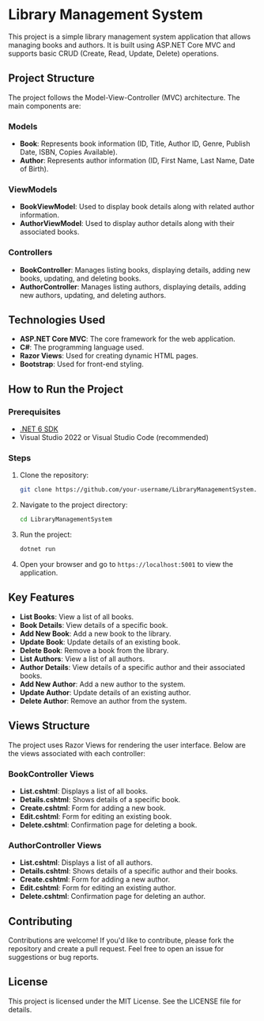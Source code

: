# Library Management System

This project is a simple library management system application that allows managing books and authors. It is built using ASP.NET Core MVC and supports basic CRUD (Create, Read, Update, Delete) operations.

## Project Structure

The project follows the Model-View-Controller (MVC) architecture. The main components are:

### Models
- **Book**: Represents book information (ID, Title, Author ID, Genre, Publish Date, ISBN, Copies Available).
- **Author**: Represents author information (ID, First Name, Last Name, Date of Birth).

### ViewModels
- **BookViewModel**: Used to display book details along with related author information.
- **AuthorViewModel**: Used to display author details along with their associated books.

### Controllers
- **BookController**: Manages listing books, displaying details, adding new books, updating, and deleting books.
- **AuthorController**: Manages listing authors, displaying details, adding new authors, updating, and deleting authors.

## Technologies Used
- **ASP.NET Core MVC**: The core framework for the web application.
- **C#**: The programming language used.
- **Razor Views**: Used for creating dynamic HTML pages.
- **Bootstrap**: Used for front-end styling.

## How to Run the Project

### Prerequisites
- [.NET 6 SDK](https://dotnet.microsoft.com/download/dotnet/6.0)
- Visual Studio 2022 or Visual Studio Code (recommended)

### Steps
1. Clone the repository:
   ```bash
   git clone https://github.com/your-username/LibraryManagementSystem.git
   ```
2. Navigate to the project directory:
   ```bash
   cd LibraryManagementSystem
   ```
3. Run the project:
   ```bash
   dotnet run
   ```
4. Open your browser and go to `https://localhost:5001` to view the application.

## Key Features
- **List Books**: View a list of all books.
- **Book Details**: View details of a specific book.
- **Add New Book**: Add a new book to the library.
- **Update Book**: Update details of an existing book.
- **Delete Book**: Remove a book from the library.
- **List Authors**: View a list of all authors.
- **Author Details**: View details of a specific author and their associated books.
- **Add New Author**: Add a new author to the system.
- **Update Author**: Update details of an existing author.
- **Delete Author**: Remove an author from the system.

## Views Structure

The project uses Razor Views for rendering the user interface. Below are the views associated with each controller:

### BookController Views
- **List.cshtml**: Displays a list of all books.
- **Details.cshtml**: Shows details of a specific book.
- **Create.cshtml**: Form for adding a new book.
- **Edit.cshtml**: Form for editing an existing book.
- **Delete.cshtml**: Confirmation page for deleting a book.

### AuthorController Views
- **List.cshtml**: Displays a list of all authors.
- **Details.cshtml**: Shows details of a specific author and their books.
- **Create.cshtml**: Form for adding a new author.
- **Edit.cshtml**: Form for editing an existing author.
- **Delete.cshtml**: Confirmation page for deleting an author.

## Contributing
Contributions are welcome! If you'd like to contribute, please fork the repository and create a pull request. Feel free to open an issue for suggestions or bug reports.

## License
This project is licensed under the MIT License. See the LICENSE file for details.
